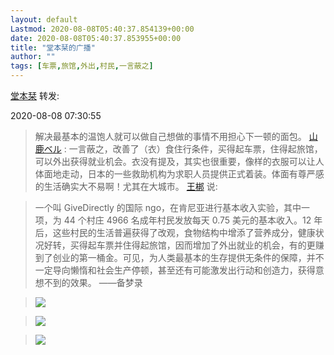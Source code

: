 ```yaml
---
layout: default
Lastmod: 2020-08-08T05:40:37.854139+00:00
date: 2020-08-08T05:40:37.853955+00:00
title: "堂本栞的广播"
author: ""
tags: [车票,旅馆,外出,村民,一言蔽之]
---
```



[堂本栞](https://www.douban.com/people/shiorireads/) 转发:

2020-08-08 07:30:55

> 解决最基本的温饱人就可以做自己想做的事情不用担心下一顿的面包。  [山鹿ベル](https://www.douban.com/people/egawa/) : 一言蔽之，改善了（衣）食住行条件，买得起车票，住得起旅馆，可以外出获得就业机会。衣没有提及，其实也很重要，像样的衣服可以让人体面地走动，日本的一些救助机构为求职人员提供正式着装。体面有尊严感的生活确实大不易啊！尤其在大城市。
[王梆](https://www.douban.com/people/wangbang/) 说:

> 一个叫 GiveDirectly 的国际 ngo，在肯尼亚进行基本收入实验，其中一项，为 44 个村庄 4966 名成年村民发放每天 0.75 美元的基本收入。12 年后，这些村民的生活普遍获得了改观，食物结构中增添了营养成分，健康状况好转，买得起车票并住得起旅馆，因而增加了外出就业的机会，有的更赚到了创业的第一桶金。可见，为人类最基本的生存提供无条件的保障，并不一定导向懒惰和社会生产停顿，甚至还有可能激发出行动和创造力，获得意想不到的效果。 ——备梦录



> ![](https://images.weserv.nl/?url=https%3A//img9.doubanio.com/view/status/l/public/f6fe7a191b63c7c.webp)

> ![](https://images.weserv.nl/?url=https%3A//img9.doubanio.com/view/status/l/public/271b5529521a01b.webp)

> ![](https://images.weserv.nl/?url=https%3A//img9.doubanio.com/view/status/l/public/55c79d79e40248e.webp)
